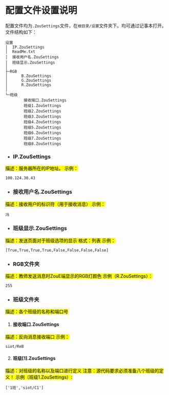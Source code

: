 # 配置文件设置说明
配置文件均为`.ZouSettings`文件，在`根目录/设置`文件夹下。均可通过记事本打开。文件结构如下：
```
设置
│  IP.ZouSettings
│  ReadMe.txt
│  接收用户名.ZouSettings
│  班级显示.ZouSettings
│
├─RGB
│      B.ZouSettings
│      G.ZouSettings
│      R.ZouSettings
│
└─班级
        接收端口.ZouSettings
        班级1.ZouSettings
        班级2.ZouSettings
        班级3.ZouSettings
        班级4.ZouSettings
        班级5.ZouSettings
        班级6.ZouSettings
        班级7.ZouSettings
        班级8.ZouSettings
```
 * ### IP.ZouSettings
 <mark>描述：服务器所在的IP地址。
 示例：</mark>
 ```
 100.124.30.43
 ```
 * ### 接收用户名.ZouSettings
<mark>描述：接收用户的标识符（用于接收消息）
示例：</mark>
```
冯
```
* ### 班级显示.ZouSettings
<mark>描述：发送页面对于班级选项的显示
格式：列表
示例：</mark>
```
[True,True,True,True,False,False,False,False]
```
* ### RGB文件夹
<mark>描述：教师发送消息时ZouE端显示的RGB灯颜色
示例（R.ZouSettings）：</mark>
```
255
```
* ### 班级文件夹
<mark>描述：各个班级的名称和端口号</mark>
1. #### 接收端口.ZouSettings
<mark>描述：反向消息接收端口
示例：</mark>
```
siot/ReB
```
2. #### 班级[1].ZouSettings
<mark>描述：对班级的名称以及端口进行定义
注意：源代码要求必须准备八个班级的定义！
示例（班级1.ZouSettings）:</mark>
```
['1班','siot/C1']
``` 